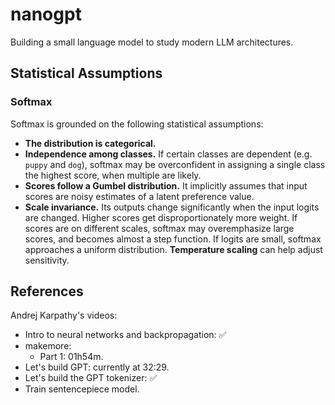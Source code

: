 # nanogpt

Building a small language model to study modern LLM architectures.

## Statistical Assumptions

### Softmax

Softmax is grounded on the following statistical assumptions:

- **The distribution is categorical.**
- **Independence among classes.** If certain classes are dependent (e.g. `puppy` and `dog`), softmax may be overconfident in assigning a single class the highest score, when multiple are likely.
- **Scores follow a Gumbel distribution.** It implicitly assumes that input scores are noisy estimates of a latent preference value.
- **Scale invariance.** Its outputs change significantly when the input logits are changed. Higher scores get disproportionately more weight. If scores are on different scales, softmax may overemphasize large scores, and becomes almost a step function. If logits are small, softmax approaches a uniform distribution. **Temperature scaling** can help adjust sensitivity.

## References

Andrej Karpathy's videos:

- Intro to neural networks and backpropagation: ✅
- makemore:
  - Part 1: 01h54m.
- Let's build GPT: currently at 32:29.
- Let's build the GPT tokenizer: ✅
- Train sentencepiece model.
